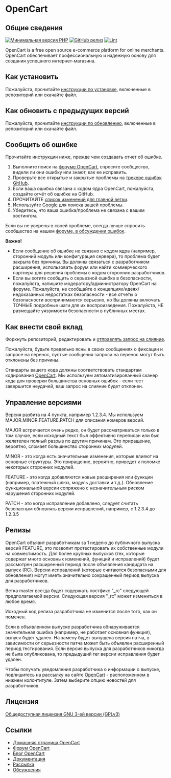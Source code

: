# OpenCart

## Общие сведения

[![Минимальная версия PHP](https://img.shields.io/badge/php-%3E%3D%207.4-8892BF.svg?style=flat-square)](https://php.net/) [![GitHub релиз](https://img.shields.io/github/v/release/opencart/opencart)](https://github.com/opencart/opencart) [![Lint](https://github.com/opencart/opencart/actions/workflows/Lint.yml/badge.svg)](https://github.com/opencart/opencart/actions/workflows/Lint.yml)

OpenCart is a free open source e-commerce platform for online merchants. OpenCart обеспечивает профессиональную и надежную основу для создания успешного интернет-магазина.


## Как установить

Пожалуйста, прочитайте [инструкции по установке](INSTALL.md), включенные в репозиторий или скачайте файл.


## Как обновить с предыдущих версий

Пожалуйста, прочитайте [инструкции по обновлению](UPGRADE.md), включенные в репозиторий или скачайте файл.

## Сообщить об ошибке

Прочитайте инструкции ниже, прежде чем создавать отчет об ошибке.

 1. Выполните поиск на [форуме OpenCart](https://forum.opencart.com/viewforum.php?f=201), спросите сообщество, видели ли они ошибку или знают, как ее исправить.
 2. Проверьте все открытые и закрытые проблемы на [трекере ошибок GitHub](https://github.com/opencart/opencart/issues).
 3. Если ваша ошибка связана с кодом ядра OpenCart, пожалуйста, создайте отчёт об ошибке на GitHub.
 4. ПРОЧИТАЙТЕ [список изменений для главной ветки](https://github.com/opencart/opencart/blob/master/CHANGELOG.md).
 5. Используйте [Google](https://www.google.com) для поиска вашей проблемы.
 6. Убедитесь, что ваша ошибка/проблема не связана с вашим хостингом.

Если вы не уверены в своей проблеме, всегда лучше спросить сообщество на нашем [форуме, в обсуждении ошибок](https://forum.opencart.com/viewforum.php?f=201).

**Важно!**
- Если сообщение об ошибке не связано с кодом ядра (например, сторонний модуль или конфигурация сервера), то проблема будет закрыта без причины. Вы должны связаться с разработчиком расширения, использовать форум или найти коммерческого партнера для решения проблемы с кодом сторонних разработчиков.
- Если вы хотите сообщить о серьезной ошибке в безопасности, пожалуйста, напишите модератору/администратору OpenCart на форуме. Пожалуйста, не сообщайте о концепциях/идеях/недоказанных недостатках безопасности - все отчеты о безопасности воспринимаются серьезно, но Вы должны включать ТОЧНЫЕ подробные шаги для их воспроизведения. Пожалуйста, НЕ размещайте уязвимости безопасности в публичных местах.

## Как внести свой вклад

Форкнуть репозиторий, редактировать и [отправлять запрос на слияние](https://github.com/opencart/opencart/wiki/Creating-a-pull-request).

Пожалуйста, будьте предельно ясны в своих сообщениях о фиксации и запросе на перенос, пустые сообщения запроса на перенос могут быть отклонены без причины.

Стандарты вашего кода должны соответствовать стандартам кодирования [OpenCart](https://github.com/opencart/opencart/wiki/Coding-standards). Мы используем автоматизированный сканер кода для проверки большинства основных ошибок - если тест завершится неудачей, ваш запрос на слияние будет отклонен.

## Управление версиями

Версия разбита на 4 пункта, например 1.2.3.4. Мы используем MAJOR.MINOR.FEATURE.PATCH для описания номеров версий.

MAJOR встречается очень редко, он будет рассматриваться только в том случае, если исходный текст был эффективно переписан или был желателен полный разрыв по другим причинам. Это приращение, вероятно, сломает большинство сторонних модулей.

MINOR - это когда есть значительные изменения, которые влияют на основные структуры. Это приращение, вероятно, приведет к поломке некоторых сторонних модулей.

FEATURE - это когда добавляются новые расширения или функции (например, платежный шлюз, модуль доставки и т.д.). Обновление функциональной версии сопряжено с незначительным риском нарушения сторонних модулей.

PATCH - это когда исправление добавлено, следует считать безопасным обновлять версии исправлений, например, с 1.2.3.4 до 1.2.3.5

## Релизы

OpenCart объявит разработчикам за 1 неделю до публичного выпуска версий FEATURE, это позволит протестировать их собственные модули на совместимость. Для более крупных выпусков (тех, которые содержат много основных изменений, функций и исправлений) будет рассмотрен расширенный период после объявления кандидата на выпуск (RC). Версии исправлений (которые считаются безопасными для обновления) могут иметь значительно сокращенный период выпуска для разработчиков.

Ветка master всегда будет содержать постфикс "_rc" следующей предполагаемой версии. Следующая версия "_rc" может измениться в любое время.

Исходный код релиза разработчика не изменится после того, как он помечен.

Если в объявленном выпуске разработчика обнаруживается значительная ошибка (например, не работает основная функция), выпуск будет удален. На замену будет выпущена версия патча, в зависимости от серьезности патча может быть объявлен расширенный период тестирования. Если версия выпуска для разработчиков никогда не была опубликована, то предыдущий тег версии исправления будет удален.

Чтобы получать уведомления разработчика о информации о выпуске, подпишитесь на рассылку на сайте [OpenCart](https://www.opencart.com) - расположенном в нижнем колонтитуле. Затем выберите опцию новостей для разработчиков.


## Лицензия

[Общедоступная лицензия GNU 3-ей версии (GPLv3)](https://github.com/opencart/opencart/blob/master/LICENSE.md)

## Ссылки

- [Домашняя страница OpenCart](https://www.opencart.com/)
- [Форум OpenCart](https://forum.opencart.com/)
- [Блог OpenCart](https://www.opencart.com/index.php?route=feature/blog)
- [Документация](http://docs.opencart.com/en-gb/introduction/)
- [Рассылка](https://newsletter.opencart.com/h/r/B660EBBE4980C85C)
- [Обсуждения](https://github.com/opencart/opencart/discussions)
